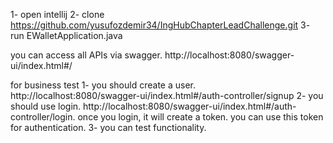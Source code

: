 
1- open intellij
2- clone https://github.com/yusufozdemir34/IngHubChapterLeadChallenge.git 
3- run EWalletApplication.java

you can access all APIs via swagger. 
http://localhost:8080/swagger-ui/index.html#/

for business test
1- you should create a user. http://localhost:8080/swagger-ui/index.html#/auth-controller/signup
2- you should use login. http://localhost:8080/swagger-ui/index.html#/auth-controller/login. once you login, it will create a token. you can use this token for authentication.
3- you can test functionality.
